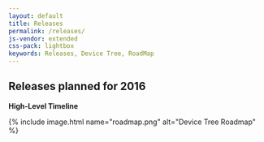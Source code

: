 ```yaml
---
layout: default
title: Releases
permalink: /releases/
js-vendor: extended
css-pack: lightbox
keywords: Releases, Device Tree, RoadMap
---
```

## Releases planned for 2016

**High-Level Timeline**

{% include image.html name="roadmap.png" alt="Device Tree Roadmap" %}

